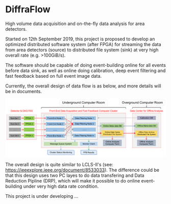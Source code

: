 # DiffraFlow

High volume data acquisition and on-the-fly data analysis for area detectors.

Started on 12th September 2019, this project is proposed to develop an optimized distributed software system (after FPGA) for streaming the data from area detectors (source) to distributed file system (sink) at very high overall rate (e.g. >100GiB/s).

The software should be capable of doing event-building online for all events before data sink, as well as online doing calibration, deep event filtering and fast feedback based on full event image data.

Currently, the overall design of data flow is as below, and more details will be in documents.

![plan](documents/images/plan.png)

The overall design is quite similar to LCLS-II's (see: https://ieeexplore.ieee.org/document/8533033). The difference could be that this design uses two PC layes to do data transfering and Data Reduction Pipline (DRP), which will make it possible to do online event-building under very high data rate condition.

This project is under developing ...
